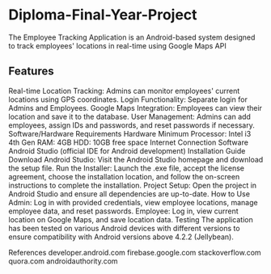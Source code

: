 # Diploma-Final-Year-Project
The Employee Tracking Application is an Android-based system designed to track employees' locations in real-time using Google Maps API
## Features
Real-time Location Tracking: Admins can monitor employees' current locations using GPS coordinates.
Login Functionality: Separate login for Admins and Employees.
Google Maps Integration: Employees can view their location and save it to the database.
User Management: Admins can add employees, assign IDs and passwords, and reset passwords if necessary.
Software/Hardware Requirements
Hardware
Minimum Processor: Intel i3 4th Gen
RAM: 4GB
HDD: 10GB free space
Internet Connection
Software
Android Studio (official IDE for Android development)
Installation Guide
Download Android Studio: Visit the Android Studio homepage and download the setup file.
Run the Installer: Launch the .exe file, accept the license agreement, choose the installation location, and follow the on-screen instructions to complete the installation.
Project Setup: Open the project in Android Studio and ensure all dependencies are up-to-date.
How to Use
Admin: Log in with provided credentials, view employee locations, manage employee data, and reset passwords.
Employee: Log in, view current location on Google Maps, and save location data.
Testing
The application has been tested on various Android devices with different versions to ensure compatibility with Android versions above 4.2.2 (Jellybean).

References
developer.android.com
firebase.google.com
stackoverflow.com
quora.com
androidauthority.com
